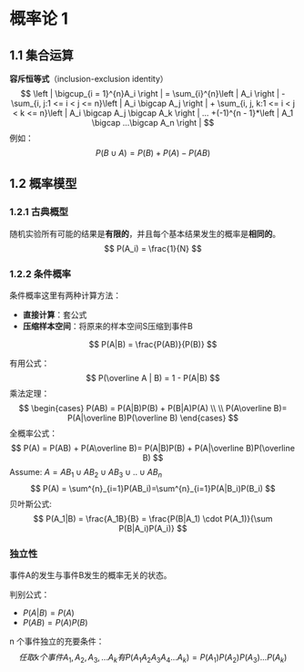 # 概率论  1

## 1.1   集合运算

**容斥恒等式**（inclusion-exclusion identity）
$$
\left | \bigcup_{i = 1}^{n}A_i \right | = \sum_{i}^{n}\left | A_i \right | - \sum_{i, j:1 <= i < j <= n}\left | A_i \bigcap A_j \right | + \sum_{i, j, k:1 <= i < j < k <= n}\left | A_i \bigcap A_j \bigcap A_k \right | ... +(-1)^{n - 1}*\left | A_1 \bigcap ...\bigcap A_n \right |
$$
例如：
$$
P(B\cup A) = P(B) + P(A) - P(AB)
$$


## 1.2   概率模型

### 1.2.1    古典概型

随机实验所有可能的结果是**有限的**，并且每个基本结果发生的概率是**相同的**。
$$
P(A_i) = \frac{1}{N}
$$

### 1.2.2    条件概率

条件概率这里有两种计算方法：

- **直接计算**：套公式
- **压缩样本空间**：将原来的样本空间S压缩到事件B

$$
P(A|B) = \frac{P(AB)}{P(B)}
$$



有用公式：
$$
P(\overline A | B) = 1  - P(A|B)
$$
乘法定理：  
$$
\begin{cases}
P(AB) = P(A|B)P(B) + P(B|A)P(A)  \\
\\
P(A\overline B)= P(A|\overline B)P(\overline B)
\end{cases}
$$
全概率公式：
$$
P(A) = P(AB) + P(A\overline B)= P(A|B)P(B) + P(A|\overline B)P(\overline B)
$$
Assume:  $A = AB_1\cup AB_2 \cup AB_3 \cup .. \cup AB_n$
$$
P(A) = \sum^{n}_{i=1}P(AB_i)=\sum^{n}_{i=1}P(A|B_i)P(B_i)
$$
贝叶斯公式:
$$
P(A_1|B) = \frac{A_1B}{B} = \frac{P(B|A_1) \cdot P(A_1)}{\sum P(B|A_i)P(A_i)}
$$


###  独立性

事件A的发生与事件B发生的概率无关的状态。

判别公式：

* $P(A|B) = P(A)$
* $P(AB) = P(A)P(B)$

n 个事件独立的充要条件：
$$
任取k个事件 A_1,A_2,A_3,...A_k  有 P(A_1A_2A_3A_4...A_k) = P(A_1)P(A_2)P(A_3)...P(A_k)
$$
